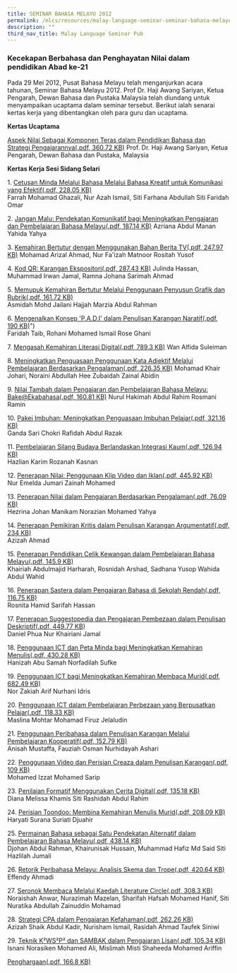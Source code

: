 ```yaml
---
title: SEMINAR BAHASA MELAYU 2012
permalink: /mlcs/resources/malay-language-seminar-seminar-bahasa-melayu-publications/seminar-bahasa-melayu-2012/
description: ""
third_nav_title: Malay Language Seminar Pub
---
```

### Kecekapan Berbahasa dan Penghayatan Nilai dalam pendidikan Abad ke-21

Pada 29 Mei 2012, Pusat Bahasa Melayu telah menganjurkan acara tahunan, Seminar Bahasa Melayu 2012. Prof Dr. Haji Awang Sariyan, Ketua Pengarah, Dewan Bahasa dan Pustaka Malaysia telah diundang untuk menyampaikan ucaptama dalam seminar tersebut. Berikut ialah senarai kertas kerja yang dibentangkan oleh para guru dan ucaptama.

**Kertas Ucaptama**

[Aspek Nilai Sebagai Komponen Teras dalam Pendidikan Bahasa dan Strategi Pengajarannya(.pdf, 360.72 KB)](/files/ucaptama-dr-hj-awang-sariyan-latest.pdf) Prof. Dr. Haji Awang Sariyan, Ketua Pengarah, Dewan Bahasa dan Pustaka, Malaysia  
  
**Kertas Kerja Sesi Sidang Selari**

1. [Cetusan Minda Melalui Bahasa Melalui Bahasa Kreatif untuk Komunikasi yang Efektif(.pdf, 228.05 KB)](/files/1-cetusan-minda-melalui-bahasa-kreatif-untuk-komunikasi-yang-efektif-siti-faridah-omar.pdf)  
Farrah Mohamad Ghazali, Nur Azah Ismail, Siti Farhana Abdullah Siti Faridah Omar  
  
2. [Jangan Malu: Pendekatan Komunikatif bagi Meningkatkan Pengajaran dan Pembelajaran Bahasa Melayu(.pdf, 187.14 KB)](/files/2-jangan-malu-pendekatan-komunikatif-bagi-meningkatkan-pengajaran-dan-pembelajaran-bahasa-melayu.pdf)
Azriana Abdul Manan Yahida Yahya  
  
3. [Kemahiran Bertutur dengan Menggunakan Bahan Berita TV(.pdf, 247.97 KB)](/files/3-kemahiran-bertutur-dengan-menggunakan-bahan-berita-tv-suria-rositah-yusof.pdf)
Mohamad Arizal Ahmad, Nur Fa'izah Matnoor Rositah Yusof  
  
4. [Kod QR: Karangan Ekspositori(.pdf, 287.43 KB)](/files/4-kod-qr-karangan-ekspositori-mohamed-irwan-jamal.pdf) 
Julinda Hassan, Muhammad Irwan Jamal, Ramna Johana Sarimah Ahmad  
  
5. [Memupuk Kemahiran Bertutur Melalui Penggunaan Penyusun Grafik dan Rubrik(.pdf, 161.72 KB)](/files/5-memupuk-kemahiran-bertutur-melalui-penggunaan-penyusun-grafik-dan-rubrik-hajjah-marzia-fuchunv.pdf)  
Asmidah Mohd Jailani Hajjah Marzia Abdul Rahman  
  
6. [Mengenalkan Konsep 'P.A.D.I' dalam Penulisan Karangan Naratif(.pdf, 190 KB)](/files/6-memperkenalkan-konsep-padi-dalam-penulisan-karangan-naratif-faridah-broadrick-sec.pdf)")  
Faridah Taib, Rohani Mohamed Ismail Rose Ghani  
  
7. [Mengasah Kemahiran Literasi Digital(.pdf, 789.3 KB)](/files/7-mengasah-kemahiran-literasi-digital.pdf)
Wan Alfida Suleiman  
  
8. [Meningkatkan Penguasaan Penggunaan Kata Adjektif Melalui Pembelajaran Berdasarkan Pengalaman(.pdf, 226.35 KB)](/files/8-meningkatkan-penguasaan-kata-adjektif-melalui-pembelajaran-berdasarkan-pengalaman-zubaidah.pdf) 
Mohamad Khair Johari, Noraini Abdullah Hee Zubaidah Zainal Abidin  
  
9. [Nilai Tambah dalam Pengajaran dan Pembelajaran Bahasa Melayu: Bake@Ekabahasa(.pdf, 160.81 KB)](/files/9-nilai-tambah-dalam-pengajaran-dan-pembelajaran-bahasa-melayu@bake-ekabahasa-nurul-hakimah.pdf) 
Nurul Hakimah Abdul Rahim Rosmani Ramin  
  
10. [Pakej Imbuhan: Meningkatkan Penguasaan Imbuhan Pelajar(.pdf, 321.16 KB)](https://academyofsingaporeteachers.moe.edu.sg/docs/librariesprovider6/ml-poetry-sg50/seminar-bahasa-melayu-2012/kertas-kerja-sesi-sidang-selari/10-pakej-imbuhan-meningkatkan-penguasaan-imbuhan-pelajar-ganda-sari.pdf?sfvrsn=73d113b9_2 "Pakej Imbuhan: Meningkatkan Penguasaan Imbuhan Pelajar")  
Ganda Sari Chokri Rafidah Abdul Razak  
  
11. [Pembelajaran Silang Budaya Berlandaskan Integrasi Kaum(.pdf, 126.94 KB)](https://academyofsingaporeteachers.moe.edu.sg/docs/librariesprovider6/ml-poetry-sg50/seminar-bahasa-melayu-2012/kertas-kerja-sesi-sidang-selari/11-pembelajaran-silang-budaya-berlandaskan-kepada-integrasi-kaum-rozanah-kasnan.pdf?sfvrsn=e7d957ba_2 "Pembelajaran Silang Budaya Berlandaskan Integrasi Kaum")  
Hazlian Karim Rozanah Kasnan  
  
12. [Penerapan Nilai: Penggunaan Klip Video dan Iklan(.pdf, 445.92 KB)](https://academyofsingaporeteachers.moe.edu.sg/docs/librariesprovider6/ml-poetry-sg50/seminar-bahasa-melayu-2012/kertas-kerja-sesi-sidang-selari/12-penerapan-nilai-penggunaan-klip-video-dan-iklan-emelda-jumari.pdf?sfvrsn=71f21cd7_2 "Penerapan Nilai: Penggunaan Klip Video dan Iklan")  
Nur Emelda Jumari Zainah Mohamed  
  
13. [Penerapan Nilai dalam Pengajaran Berdasarkan Pengalaman(.pdf, 76.09 KB)](https://academyofsingaporeteachers.moe.edu.sg/docs/librariesprovider6/ml-poetry-sg50/seminar-bahasa-melayu-2012/kertas-kerja-sesi-sidang-selari/13-penerapan-nilai-dalam-pengajaran-berdasarkan-pengalaman-norazian-mohamed-yahya.pdf?sfvrsn=b90e3a0a_2 "Penerapan Nilai dalam Pengajaran Berdasarkan Pengalaman")  
Hezrina Johan Manikam Norazian Mohamed Yahya  
  
14. [Penerapan Pemikiran Kritis dalam Penulisan Karangan Argumentatif(.pdf, 234 KB)](https://academyofsingaporeteachers.moe.edu.sg/docs/librariesprovider6/ml-poetry-sg50/seminar-bahasa-melayu-2012/kertas-kerja-sesi-sidang-selari/14-penerapan-pemikiran-kritis-dalam-penulisan-karangan-argumentatif-azizah.pdf?sfvrsn=53dc8335_2 "Penerapan Pemikiran Kritis dalam Penulisan Karangan Argumentatif")  
Azizah Ahmad  
  
15. [Penerapan Pendidikan Celik Kewangan dalam Pembelajaran Bahasa Melayu(.pdf, 145.9 KB)](https://academyofsingaporeteachers.moe.edu.sg/docs/librariesprovider6/ml-poetry-sg50/seminar-bahasa-melayu-2012/kertas-kerja-sesi-sidang-selari/15-penerapan-pendidikan-celik-kewangan-dalam-pembelajaran-bahasa-melayu-rosnidar-arshad.pdf?sfvrsn=17db52fb_2 "Penerapan Pendidikan Celik Kewangan dalam Pembelajaran Bahasa Melayu")  
Khairiah Abdulmajid Harharah, Rosnidah Arshad, Sadhana Yusop Wahida Abdul Wahid  
  
16. [Penerapan Sastera dalam Pengajaran Bahasa di Sekolah Rendah(.pdf, 116.75 KB)](https://academyofsingaporeteachers.moe.edu.sg/docs/librariesprovider6/ml-poetry-sg50/seminar-bahasa-melayu-2012/kertas-kerja-sesi-sidang-selari/16-penerapan-sastera-dalam-pengajaran-bahasa-di-sekolah-rendah-rosnita-sarifah.pdf?sfvrsn=3f55c216_2 "Penerapan Sastera dalam Pengajaran Bahasa di Sekolah Rendah")  
Rosnita Hamid Sarifah Hassan  
  
17. [Penerapan Suggestopedia dan Pengajaran Pembezaan dalam Penulisan Deskriptif(.pdf, 449.77 KB)](https://academyofsingaporeteachers.moe.edu.sg/docs/librariesprovider6/ml-poetry-sg50/seminar-bahasa-melayu-2012/kertas-kerja-sesi-sidang-selari/17-penerapan-suggestopedia-dan-pengajaran-pembezaan-dalam-penulisan-deskriptif-daniel-phua-repaired.pdf?sfvrsn=6d767258_2 "Penerapan Suggestopedia dan Pengajaran Pembezaan dalam Penulisan Deskriptif")  
Daniel Phua Nur Khairiani Jamal  
  
18. [Penggunaan ICT dan Peta Minda bagi Meningkatkan Kemahiran Menulis(.pdf, 430.28 KB)](https://academyofsingaporeteachers.moe.edu.sg/docs/librariesprovider6/ml-poetry-sg50/seminar-bahasa-melayu-2012/kertas-kerja-sesi-sidang-selari/18-penggunaan-ict-dan-peta-minda-bagi-meningkatkan-kemahiran-menulis-hanizah-abu-samah.pdf?sfvrsn=f79721ad_2 "Penggunaan ICT dan Peta Minda bagi Meningkatkan Kemahiran Menulis")  
Hanizah Abu Samah Norfadilah Sufke  
  
19. [Penggunaan ICT bagi Meningkatkan Kemahiran Membaca Murid(.pdf, 682.49 KB)](https://academyofsingaporeteachers.moe.edu.sg/docs/librariesprovider6/ml-poetry-sg50/seminar-bahasa-melayu-2012/kertas-kerja-sesi-sidang-selari/19-penggunaan-ictbagi-meningkatkan-kemahiran-membaca-murid-pei-tong.pdf?sfvrsn=804d0e9d_2 "Penggunaan ICT bagi Meningkatkan Kemahiran Membaca Murid")  
Nor Zakiah Arif Nurhani Idris  
  
20. [Penggunaan ICT dalam Pembelajaran Perbezaan yang Berpusatkan Pelajar(.pdf, 118.33 KB)](https://academyofsingaporeteachers.moe.edu.sg/docs/librariesprovider6/ml-poetry-sg50/seminar-bahasa-melayu-2012/kertas-kerja-sesi-sidang-selari/20-penggunaan-ict-dalam-pembelajaran-pembezaan-berpusatkan-pelajar-yang-berkesan-mohamed-firuz-jaleludin.pdf?sfvrsn=aa93dcae_2 "Penggunaan ICT dalam Pembelajaran Perbezaan yang Berpusatkan Pelajar")  
Maslina Mohtar Mohamad Firuz Jelaludin  
  
21. [Penggunaan Peribahasa dalam Penulisan Karangan Melalui Pembelajaran Kooperatif(.pdf, 152.79 KB)](https://academyofsingaporeteachers.moe.edu.sg/docs/librariesprovider6/ml-poetry-sg50/seminar-bahasa-melayu-2012/kertas-kerja-sesi-sidang-selari/21-penggunaan-peribahasa-di-dalam-penulisan-karangan-melalui-fauziah-osman-sekolah-rendah-greenwood.pdf?sfvrsn=51ff9ea7_2 "Penggunaan Peribahasa dalam Penulisan Karangan Melalui Pembelajaran Kooperatif")  
Anisah Mustaffa, Fauziah Osman Nurhidayah Ashari  
  
22. [Penggunaan Video dan Perisian Creaza dalam Penulisan Karangan(.pdf, 109 KB)](https://academyofsingaporeteachers.moe.edu.sg/docs/librariesprovider6/ml-poetry-sg50/seminar-bahasa-melayu-2012/kertas-kerja-sesi-sidang-selari/22-penggunaan-videoict-perisian-creaza-dalam-penulisan-karangan-izzat.pdf?sfvrsn=ce40a3e3_2 "Penggunaan Video dan Perisian Creaza dalam Penulisan Karangan")  
Mohamed Izzat Mohamed Sarip  
  
23. [Penilaian Formatif Menggunakan Cerita Digital(.pdf, 135.18 KB)](https://academyofsingaporeteachers.moe.edu.sg/docs/librariesprovider6/ml-poetry-sg50/seminar-bahasa-melayu-2012/kertas-kerja-sesi-sidang-selari/23-penilaian-formatif-menggunakan-cerita-digital.pdf?sfvrsn=b11a89b8_2 "Penilaian Formatif Menggunakan Cerita Digital")  
Diana Melissa Khamis Siti Rashidah Abdul Rahim  
  
24. [Perisian Toondoo: Membina Kemahiran Menulis Murid(.pdf, 208.09 KB)](https://academyofsingaporeteachers.moe.edu.sg/docs/librariesprovider6/ml-poetry-sg50/seminar-bahasa-melayu-2012/kertas-kerja-sesi-sidang-selari/24-perisian-toondoo.pdf?sfvrsn=ddd4e936_2 "Perisian Toondoo: Membina Kemahiran Menulis Murid")  
Haryati Surana Suriati Djuahir  
  
25. [Permainan Bahasa sebagai Satu Pendekatan Alternatif dalam Pembelajaran Bahasa Melayu(.pdf, 438.14 KB)](https://academyofsingaporeteachers.moe.edu.sg/docs/librariesprovider6/ml-poetry-sg50/seminar-bahasa-melayu-2012/kertas-kerja-sesi-sidang-selari/25-permainan-bahasa-sebagai-satu-pendekatan-alternatif.pdf?sfvrsn=4ff7d232_2 "Permainan Bahasa sebagai Satu Pendekatan Alternatif dalam Pembelajaran Bahasa Melayu")  
Djohan Abdul Rahman, Khairunisak Hussain, Muhammad Hafiz Md Said Siti Hazlilah Jumali  
  
26. [Retorik Peribahasa Melayu: Analisis Skema dan Trope(.pdf, 420.64 KB)](https://academyofsingaporeteachers.moe.edu.sg/docs/librariesprovider6/ml-poetry-sg50/seminar-bahasa-melayu-2012/kertas-kerja-sesi-sidang-selari/26-retorik-peribahasa-analisis-skema-dan-trope-effendy-bin-ahmadi.pdf?sfvrsn=d9c4ed6b_2 "Retorik Peribahasa Melayu: Analisis Skema dan Trope")  
Effendy Ahmadi  
  
27. [Seronok Membaca Melalui Kaedah Literature Circle(.pdf, 308.3 KB)](https://academyofsingaporeteachers.moe.edu.sg/docs/librariesprovider6/ml-poetry-sg50/seminar-bahasa-melayu-2012/kertas-kerja-sesi-sidang-selari/27-seronok-membaca-melalui-kaedah-literature-circle-sharifah-hafsah.pdf?sfvrsn=dc0ea0c4_2 "Seronok Membaca Melalui Kaedah Literature Circle")  
Noraishah Anwar, Nurazimah Mazelan, Sharifah Hafsah Mohamed Hanif, Siti Nuratika Abdullah Zainuddin Mohamad  
  
28. [Strategi CPA dalam Pengajaran Kefahaman(.pdf, 262.26 KB)](https://academyofsingaporeteachers.moe.edu.sg/docs/librariesprovider6/ml-poetry-sg50/seminar-bahasa-melayu-2012/kertas-kerja-sesi-sidang-selari/28-strategi-cpa-dalam-pengajaran-kefahaman-taufek-siniwi.pdf?sfvrsn=489db9f9_2 "Strategi CPA dalam Pengajaran Kefahaman")  
Azizah Shaik Abdul Kadir, Nurisham Ismail, Rasidah Ahmad Taufek Siniwi  
  
29. [Teknik K²WS²P² dan SAMBAK dalam Pengajaran Lisan(.pdf, 105.34 KB)](https://academyofsingaporeteachers.moe.edu.sg/docs/librariesprovider6/ml-poetry-sg50/seminar-bahasa-melayu-2012/kertas-kerja-sesi-sidang-selari/29-teknik-k2ws2p2-dan-sambak-dalam-pengajaran-lisan-isnani.pdf?sfvrsn=bd7f6d34_2 "Teknik K²WS²P² dan SAMBAK dalam Pengajaran Lisan")  
Isnani Norasiken Mohamed Ali, Mislimah Misti Shaheeda Mohamed Ariffin  
  
[Penghargaan(.pdf, 166.8 KB)](https://academyofsingaporeteachers.moe.edu.sg/docs/librariesprovider6/ml-poetry-sg50/seminar-bahasa-melayu-2012/penghargaan-ml-seminar-2012.pdf?sfvrsn=741cd3fb_0 "Penghargaan")